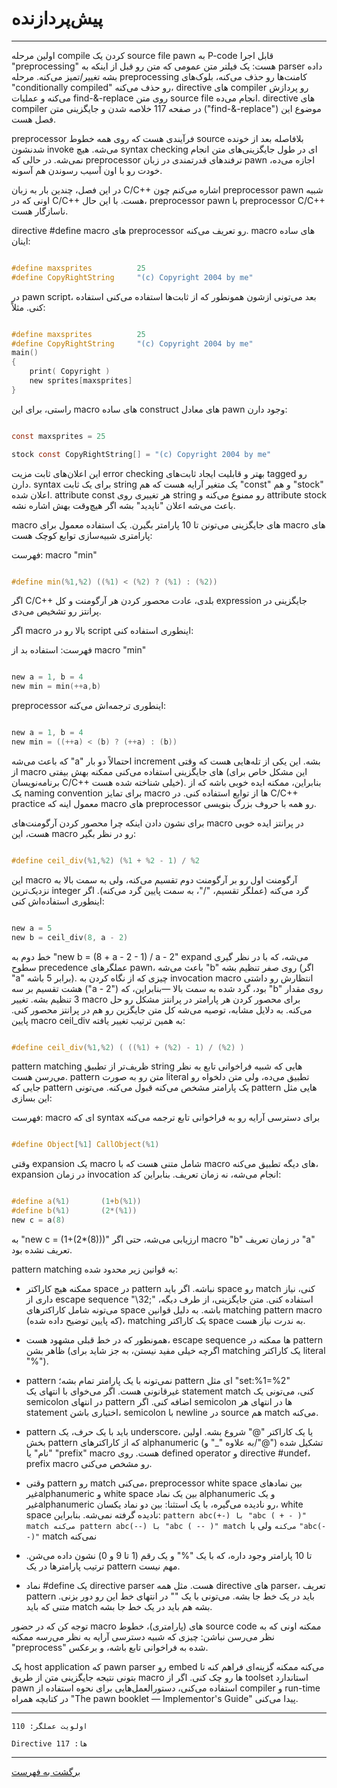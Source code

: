 # پیش‌پردازنده

---

اولین مرحله compile کردن یک source file pawn به P-code قابل اجرا "preprocessing" هست: یک فیلتر متن عمومی که متن رو قبل از اینکه به parser داده بشه تغییر/تمیز می‌کنه. مرحله preprocessing کامنت‌ها رو حذف می‌کنه، بلوک‌های "conditionally compiled" رو حذف می‌کنه، directive های compiler رو پردازش می‌کنه و عملیات find-&-replace روی متن source file انجام می‌ده. directive های compiler در صفحه 117 خلاصه شدن و جایگزینی متن ("find-&-replace") موضوع این فصل هست.

preprocessor فرآیندی هست که روی همه خطوط source بلافاصله بعد از خونده شدنشون invoke می‌شه. هیچ syntax checking ای در طول جایگزینی‌های متن انجام نمی‌شه. در حالی که preprocessor ترفندهای قدرتمندی در زبان pawn اجازه می‌ده، خودت رو با اون آسیب رسوندن هم آسونه.

در این فصل، چندین بار به زبان C/C++ اشاره می‌کنم چون preprocessor pawn شبیه اونی که در C/C++ هست. با این حال، preprocessor pawn با preprocessor C/C++ ناسازگار هست.

directive #define macro های preprocessor رو تعریف می‌کنه. macro های ساده اینان:

```c

#define maxsprites          25
#define CopyRightString     "(c) Copyright 2004 by me"

```

در pawn script، بعد می‌تونی ازشون همونطور که از ثابت‌ها استفاده می‌کنی استفاده کنی. مثلاً:

```c

#define maxsprites          25
#define CopyRightString     "(c) Copyright 2004 by me"
main()
{
    print( Copyright )
    new sprites[maxsprites]
}

```

راستی، برای این macro های ساده construct های معادل pawn وجود دارن:

```c

const maxsprites = 25

stock const CopyRightString[] = "(c) Copyright 2004 by me"

```

این اعلان‌های ثابت مزیت error checking بهتر و قابلیت ایجاد ثابت‌های tagged رو دارن. syntax برای یک ثابت string یک متغیر آرایه هست که هم "const" و هم "stock" اعلان شده. attribute const هر تغییری روی string رو ممنوع می‌کنه و attribute stock باعث می‌شه اعلان "ناپدید" بشه اگر هیچ‌وقت بهش اشاره نشه.

macro های جایگزینی می‌تونن تا 10 پارامتر بگیرن. یک استفاده معمول برای macro های پارامتری شبیه‌سازی توابع کوچک هست:

فهرست: macro "min"

```c

#define min(%1,%2) ((%1) < (%2) ? (%1) : (%2))

```

اگر C/C++ بلدی، عادت محصور کردن هر آرگومنت و کل expression جایگزینی در پرانتز رو تشخیص می‌دی.

اگر macro بالا رو در script اینطوری استفاده کنی:

فهرست: استفاده بد از macro "min"

```c

new a = 1, b = 4
new min = min(++a,b)

```

preprocessor اینطوری ترجمه‌اش می‌کنه:

```c

new a = 1, b = 4
new min = ((++a) < (b) ? (++a) : (b))

```

که باعث می‌شه "a" احتمالاً دو بار increment بشه. این یکی از تله‌هایی هست که وقتی از macro های جایگزینی استفاده می‌کنی ممکنه بهش بیفتی (این مشکل خاص برای برنامه‌نویسان C/C++ خیلی شناخته شده هست). بنابراین، ممکنه ایده خوبی باشه که از یک naming convention برای تمایز macro ها از توابع استفاده کنی. در C/C++ practice معمول اینه که macro های preprocessor رو همه با حروف بزرگ بنویسی.

برای نشون دادن اینکه چرا محصور کردن آرگومنت‌های macro در پرانتز ایده خوبی هست، این macro رو در نظر بگیر:

```c

#define ceil_div(%1,%2) (%1 + %2 - 1) / %2

```

این macro آرگومنت اول رو بر آرگومنت دوم تقسیم می‌کنه، ولی به سمت بالا به نزدیک‌ترین integer گرد می‌کنه (عملگر تقسیم، "/"، به سمت پایین گرد می‌کنه). اگر اینطوری استفاده‌اش کنی:

```c

new a = 5
new b = ceil_div(8, a - 2)

```

خط دوم به "new b = (8 + a - 2 - 1) / a - 2" expand می‌شه، که با در نظر گیری سطوح precedence عملگرهای pawn، باعث می‌شه "b" روی صفر تنظیم بشه (اگر "a" برابر 5 باشه). چیزی که از نگاه کردن به invocation macro انتظارش رو داشتی هشت تقسیم بر سه ("a - 2") بود، گرد شده به سمت بالا —بنابراین، که "b" روی مقدار 3 تنظیم بشه. تغییر macro برای محصور کردن هر پارامتر در پرانتز مشکل رو حل می‌کنه. به دلایل مشابه، توصیه می‌شه کل متن جایگزین رو هم در پرانتز محصور کنی. پایین macro ceil_div به همین ترتیب تغییر یافته:

```c

#define ceil_div(%1,%2) ( ((%1) + (%2) - 1) / (%2) )

```

pattern matching ظریف‌تر از تطبیق string هایی که شبیه فراخوانی تابع به نظر می‌رسن هست. pattern متن رو به صورت literal تطبیق می‌ده، ولی متن دلخواه رو جایی که pattern یک پارامتر مشخص می‌کنه قبول می‌کنه. می‌تونی pattern هایی مثل این بسازی:

فهرست: macro ای که syntax برای دسترسی آرایه رو به فراخوانی تابع ترجمه می‌کنه

```c

#define Object[%1] CallObject(%1)

```

وقتی expansion یک macro شامل متنی هست که با macro های دیگه تطبیق می‌کنه، expansion در زمان invocation انجام می‌شه، نه زمان تعریف. بنابراین کد:

```c

#define a(%1)       (1+b(%1))
#define b(%1)       (2*(%1))
new c = a(8)

```

به "new c = (1+(2*(8)))" ارزیابی می‌شه، حتی اگر macro "b" در زمان تعریف "a" تعریف نشده بود.

pattern matching به قوانین زیر محدود شده:

- ممکنه هیچ کاراکتر space در pattern نباشه. اگر باید space رو match کنی، نیاز داری از escape sequence "\32;" استفاده کنی. متن جایگزینی، از طرف دیگه، می‌تونه شامل کاراکترهای space باشه. به دلیل قوانین matching pattern macro (که پایین توضیح داده شده)، matching یک کاراکتر space به ندرت نیاز هست.

- همونطور که در خط قبلی مشهود هست، escape sequence ها ممکنه در pattern ظاهر بشن (اگرچه خیلی مفید نیستن، به جز شاید برای matching یک کاراکتر literal "%").

- pattern نمی‌تونه با یک پارامتر تمام بشه؛ pattern ای مثل "set:%1=%2" غیرقانونی هست. اگر می‌خوای با انتهای یک statement match کنی، می‌تونی یک semicolon در انتهای pattern اضافه کنی. اگر semicolon ها در انتهای هر statement اختیاری باشن، semicolon با newline در source هم match می‌کنه.

- pattern باید با یک حرف، یک underscore، یا یک کاراکتر "@" شروع بشه. اولین بخش pattern که از کاراکترهای alphanumeric (به علاوه "_" و/"@") تشکیل شده "نام" یا "prefix" macro هست. روی defined operator و directive #undef، prefix macro رو مشخص می‌کنی.

- وقتی pattern رو match می‌کنی، preprocessor white space بین نمادهای غیرalphanumeric و white space بین یک نماد alphanumeric و یک غیرalphanumeric رو نادیده می‌گیره، با یک استثنا: بین دو نماد یکسان، white space نادیده گرفته نمی‌شه. بنابراین: `pattern abc(+-) با "abc ( + - )" match می‌کنه pattern abc(--) با "abc ( -- )" match می‌کنه` ولی با `"abc(- -)"` match نمی‌کنه

- تا 10 پارامتر وجود داره، که با یک "%" و یک رقم (1 تا 9 و 0) نشون داده می‌شن. ترتیب پارامترها در یک pattern مهم نیست.

- نماد #define یک directive parser هست. مثل همه directive های parser، تعریف pattern باید در یک خط جا بشه. می‌تونی با یک "\" در انتهای خط این رو دور بزنی. متنی که باید match بشه هم باید در یک خط جا بشه.

توجه کن که در حضور macro های (پارامتری)، خطوط source code ممکنه اونی که به نظر می‌رسن نباشن: چیزی که شبیه دسترسی آرایه به نظر می‌رسه ممکنه "preprocess" شده به فراخوانی تابع باشه، و برعکس.

یک host application که pawn parser رو embed می‌کنه ممکنه گزینه‌ای فراهم کنه تا بتونی نتیجه جایگزینی متن از طریق macro ها رو چک کنی. اگر از toolset استاندارد pawn استفاده می‌کنی، دستورالعمل‌هایی برای نحوه استفاده از compiler و run-time در کتابچه همراه "The pawn booklet — Implementor's Guide" پیدا می‌کنی.

---

`اولویت عملگر: 110`

`Directive ها: 117`

---

[برگشت به فهرست](00-Contents)
